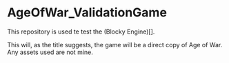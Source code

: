 # AgeOfWar_ValidationGame

This repository is used te test the (Blocky Engine)[].

This will, as the title suggests, the game will be a direct copy of Age of War. Any assets used are not mine.